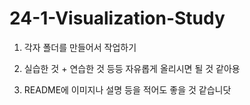 # 24-1-Visualization-Study

1. 각자 폴더를 만들어서 작업하기

2. 실습한 것 + 연습한 것 등등 자유롭게 올리시면 될 것 같아용

3. README에 이미지나 설명 등을 적어도 좋을 것 같습니닷
